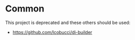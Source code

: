 # Common

This project is deprecated and these others should be used:

* https://github.com/lcobucci/di-builder
